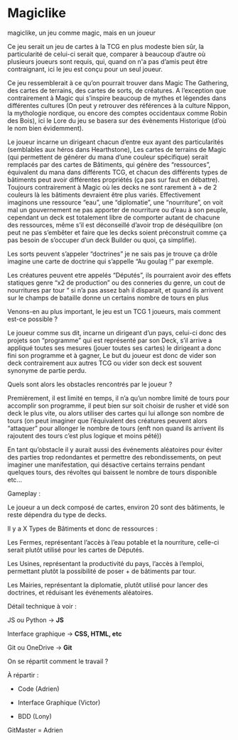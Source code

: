 # Magiclike
magiclike, un jeu comme magic, mais en un joueur















Ce jeu serait un jeu de cartes à la TCG en plus modeste bien sûr, la particularité de celui-ci serait que, comparer à beaucoup d’autre où plusieurs joueurs sont requis, qui, quand on n'a pas d’amis peut être contraignant, ici le jeu est conçu pour un seul joueur. 

Ce jeu ressemblerait à ce qu’on pourrait trouver dans Magic The Gathering, des cartes de terrains, des cartes de sorts, de créatures. A l’exception que contrairement à Magic qui s’inspire beaucoup de mythes et légendes dans différentes cultures (On peut y retrouver des références à la culture Nippon, la mythologie nordique, ou encore des comptes occidentaux comme Robin des Bois), ici le Lore du jeu se basera sur des évènements Historique (d’où le nom bien évidemment). 

Le joueur incarne un dirigeant chacun d’entre eux ayant des particularités (semblables aux héros dans Hearthstone), Les cartes de terrains de Magic (qui permettent de générer du mana d’une couleur spécifique) serait remplacés par des cartes de Bâtiments, qui génère des “ressources”, équivalent du mana dans différents TCG, et chacun des différents types de bâtiments peut avoir différentes propriétés (ça pas sur faut en débattre). Toujours contrairement à Magic où les decks ne sont rarement à + de 2 couleurs là les bâtiments devraient être plus variés. Effectivement imaginons une ressource “eau”, une “diplomatie”, une “nourriture”, on voit mal un gouvernement ne pas apporter de nourriture ou d’eau à son peuple, cependant un deck est totalement libre de comporter autant de chacune des ressources, même s’il est déconseillé d’avoir trop de déséquilibre (on peut ne pas s’embêter et faire que les decks soient préconstruit comme ça pas besoin de s’occuper d’un deck Builder ou quoi, ça simplifie).  

Les sorts peuvent s’appeler “doctrines” je ne sais pas je trouve ça drôle imagine une carte de doctrine qui s’appelle “Au goulag !” par exemple. 

Les créatures peuvent etre appelés “Députés”, ils pourraient avoir des effets statiques genre “x2 de production” ou des conneries du genre, un cout de nourritures par tour “ si n’a pas assez bah il disparait, et quand ils arrivent sur le champs de bataille donne un certains nombre de tours en plus 

Venons-en au plus important, le jeu est un TCG 1 joueurs, mais comment est-ce possible ? 

Le joueur comme sus dit, incarne un dirigeant d’un pays, celui-ci donc des projets son “programme” qui est représenté par son Deck, s’il arrive a appliqué toutes ses mesures (jouer toutes ses cartes) le dirigeant a donc fini son programme et à gagner, Le but du joueur est donc de vider son deck contrairement aux autres TCG ou vider son deck est souvent synonyme de partie perdu.  

Quels sont alors les obstacles rencontrés par le joueur ? 

Premièrement, il est limité en temps, il n’a qu’un nombre limité de tours pour accomplir son programme, il peut bien sur soit choisir de rusher et vidé son deck le plus vite, ou alors utiliser des cartes qui lui allonge son nombre de tours (on peut imaginer que l’équivalent des créatures peuvent alors “attaquer” pour allonger le nombre de tours (enft non quand ils arrivent ils rajoutent des tours c’est plus logique et moins pété)) 

En tant qu’obstacle il y aurait aussi des événements aléatoires pour éviter des parties trop redondantes et permettre des rebondissements, on peut imaginer une manifestation, qui désactive certains terrains pendant quelques tours, des révoltes qui baissent le nombre de tours disponible etc... 

 

 

 

 

 

 

 

 

Gameplay :  

Le joueur a un deck composé de cartes, environ 20 sont des bâtiments, le reste dépendra du type de decks. 

Il y a X Types de Bâtiments et donc de ressources :  

Les Fermes, représentant l’accès à l’eau potable et la nourriture, celle-ci serait plutôt utilisé pour les cartes de Députés. 

Les Usines, représentant la productivité du pays, l’accès à l’emploi, permettant plutôt la possibilité de poser + de bâtiments par tour. 

Les Mairies, représentant la diplomatie, plutôt utilisé pour lancer des doctrines, et réduisant les événements aléatoires. 

 

Détail technique à voir : 

JS ou Python -> **JS**

Interface graphique -> **CSS, HTML, etc**

Git ou OneDrive -> **Git**

On se répartit comment le travail ? 

 
À répartir : 

- Code (Adrien)

- Interface Graphique (Victor)

- BDD (Lony)

GitMaster = Adrien